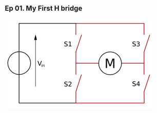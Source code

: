 <!-- .slide: data-background="#ccc" -->
##  Ep 01. My First H bridge
![image](../images/hbridge.png) <br>

